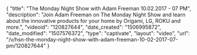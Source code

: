 {
    "title": "The Monday Night Show with Adam Freeman 10.02.2017 - 07 PM",
    "description": "Join Adam Freeman on The Monday Night Show and learn about the innovative products for your home by Origami, LG, ROKU and more.",
    "videoid": "120827644",
    "date_created": "1506995872",
    "date_modified": "1507576372",
    "type": "captivate",
    "layout": "video",
    "url": "\/v\/hsn-the-monday-night-show-with-adam-freeman-10-02-2017-07-pm\/120827644"
}